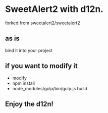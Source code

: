 
# SweetAlert2 with d12n.

forked from sweetalert2/sweetalert2

## as is

bind it into your project

## if you want to modify it

- modify
- npm install
- node_modules/gulp/bin/gulp.js build

## Enjoy the d12n!
